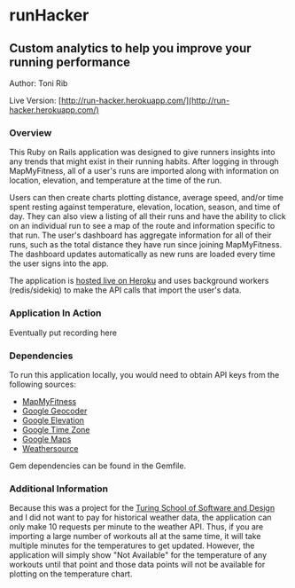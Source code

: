 # runHacker
## Custom analytics to help you improve your running performance

Author: Toni Rib

Live Version: [http://run-hacker.herokuapp.com/](http://run-hacker.herokuapp.com/)

### Overview

This Ruby on Rails application was designed to give runners insights into any trends that might exist in their running habits. After logging in through MapMyFitness, all of a user's runs are imported along with information on location, elevation, and temperature at the time of the run.

Users can then create charts plotting distance, average speed, and/or time spent resting against temperature, elevation, location, season, and time of day. They can also view a listing of all their runs and have the ability to click on an individual run to see a map of the route and information specific to that run. The user's dashboard has aggregate information for all of their runs, such as the total distance they have run since joining MapMyFitness. The dashboard updates automatically as new runs are loaded every time the user signs into the app.

The application is [hosted live on Heroku](http://run-hacker.herokuapp.com/) and uses background workers (redis/sidekiq) to make the API calls that import the user's data.

### Application In Action

Eventually put recording here

### Dependencies

To run this application locally, you would need to obtain API keys from the following sources:

* [MapMyFitness](https://developer.underarmour.com/)
* [Google Geocoder](https://developers.google.com/maps/documentation/geocoding/introgoo)
* [Google Elevation](https://developers.google.com/maps/documentation/elevation/intro)
* [Google Time Zone](https://developers.google.com/maps/documentation/timezone/intro)
* [Google Maps](https://developers.google.com/maps/documentation/javascript/)
* [Weathersource](https://developer.weathersource.com/documentation/)

Gem dependencies can be found in the Gemfile.

### Additional Information

Because this was a project for the [Turing School of Software and Design](http://turing.io) and I did not want to pay for historical weather data, the application can only make 10 requests per minute to the weather API. Thus, if you are importing a large number of workouts all at the same time, it will take multiple minutes for the temperatures to get updated. However, the application will simply show "Not Available" for the temperature of any workouts until that point and those data points will not be available for plotting on the temperature chart.

